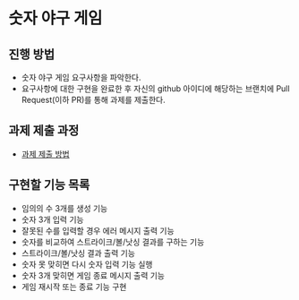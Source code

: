# 숫자 야구 게임
## 진행 방법
* 숫자 야구 게임 요구사항을 파악한다.
* 요구사항에 대한 구현을 완료한 후 자신의 github 아이디에 해당하는 브랜치에 Pull Request(이하 PR)를 통해 과제를 제출한다.

## 과제 제출 과정
* [과제 제출 방법](https://github.com/next-step/nextstep-docs/tree/master/precourse)

## 구현할 기능 목록
* 임의의 수 3개를 생성 기능
* 숫자 3개 입력 기능
* 잘못된 수를 입력할 경우 에러 메시지 출력 기능
* 숫자를 비교하여 스트라이크/볼/낫싱 결과를 구하는 기능
* 스트라이크/볼/낫싱 결과 출력 기능
* 숫자 못 맞히면 다시 숫자 입력 기능 실행
* 숫자 3개 맞히면 게임 종료 메시지 출력 기능
* 게임 재시작 또는 종료 기능 구현